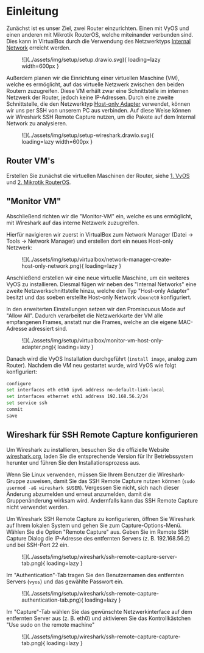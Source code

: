 # Einleitung

Zunächst ist es unser Ziel, zwei Router einzurichten. Einen mit VyOS und einen anderen mit Mikrotik RouterOS, welche 
miteinander verbunden sind. Dies kann in VirtualBox durch die Verwendung des Netzwerktyps [Internal Network](https://www.virtualbox.org/manual/ch06.html#network_internal)
erreicht werden.

<figure markdown>
  ![](../assets/img/setup/setup.drawio.svg){ loading=lazy width=600px }
</figure>

Außerdem planen wir die Einrichtung einer virtuellen Maschine (VM), welche es ermöglicht, auf das virtuelle Netzwerk
zwischen den beiden Routern zuzugreifen. Diese VM erhält zwar eine Schnittstelle im internen Netzwerk der Router, jedoch
keine IP-Adressen. Durch eine zweite Schnittstelle, die den Netzwerktyp 
[Host-only Adapter](https://www.virtualbox.org/manual/ch06.html#network_hostonly) verwendet, können wir uns
per SSH von unserem PC aus verbinden. Auf diese Weise können wir Wireshark SSH Remote Capture nutzen, um die Pakete auf 
dem Internal Network zu analysieren.

<figure markdown>
  ![](../assets/img/setup/setup-wireshark.drawio.svg){ loading=lazy width=600px }
</figure>

## Router VM's
Erstellen Sie zunächst die virtuellen Maschinen der Router, siehe [1. VyOS](../1_vyos/) und 
[2. Mikrotik RouterOS](../2_routeros/).

## "Monitor VM"
Abschließend richten wir die "Monitor-VM" ein, welche es uns ermöglicht, mit Wireshark auf das interne Netzwerk
zuzugreifen. 

Hierfür navigieren wir zuerst in VirtualBox zum Network Manager (Datei -> Tools -> Network Manager) und
erstellen dort ein neues Host-only Netzwerk:

<figure markdown>
  ![](../assets/img/setup/virtualbox/network-manager-create-host-only-network.png){ loading=lazy }
</figure>

Anschließend erstellen wir eine neue virtuelle Maschine, um ein weiteres VyOS zu installieren. Diesmal fügen wir neben
des "Internal Networks" eine zweite Netzwerkschnittstelle hinzu, welche den Typ "Host-only Adapter" besitzt und das
soeben erstellte Host-only Network `vboxnet0` konfiguriert.

In den erweiterten Einstellungen setzen wir den Promiscuous Mode auf "Allow All". Dadurch verarbeitet die Netzwerkkarte 
der VM alle empfangenen Frames, anstatt nur die Frames, welche an die eigene MAC-Adresse adressiert sind.

<figure markdown>
  ![](../assets/img/setup/virtualbox/monitor-vm-host-only-adapter.png){ loading=lazy }
</figure>

Danach wird die VyOS Installation durchgeführt (`install image`, analog zum Router). Nachdem die VM neu gestartet wurde,
wird VyOS wie folgt konfiguriert:
```sh
configure
set interfaces eth eth0 ipv6 address no-default-link-local 
set interfaces ethernet eth1 address 192.168.56.2/24
set service ssh 
commit
save
```

## Wireshark für SSH Remote Capture konfigurieren
Um Wireshark zu installieren, besuchen Sie die offizielle Website [wireshark.org](https://www.wireshark.org/), laden Sie
die entsprechende Version für Ihr Betriebssystem herunter und führen Sie den Installationsprozess aus.

Wenn Sie Linux verwenden, müssen Sie Ihrem Benutzer die Wireshark-Gruppe zuweisen, damit Sie das SSH Remote Capture
nutzen können (`sudo usermod -aG wireshark $USER`). Vergessen Sie nicht, sich nach dieser Änderung
abzumelden und erneut anzumelden, damit die Gruppenänderung wirksam wird. Andernfalls kann das SSH Remote Capture nicht
verwendet werden.

Um Wireshark SSH Remote Capture zu konfigurieren, öffnen Sie Wireshark auf Ihrem lokalen System und gehen Sie zum
Capture-Options-Menü. Wählen Sie die Option "Remote Capture" aus. Geben Sie im Remote SSH Capture Dialog die IP-Adresse
des entfernten Servers (z. B. 192.168.56.2) und bei SSH-Port 22 ein.

<figure markdown>
  ![](../assets/img/setup/wireshark/ssh-remote-capture-server-tab.png){ loading=lazy }
</figure>


Im "Authentication"-Tab tragen Sie den Benutzernamen des entfernten Servers (`vyos`) und das gewählte Passwort ein. 

<figure markdown>
  ![](../assets/img/setup/wireshark/ssh-remote-capture-authentication-tab.png){ loading=lazy }
</figure>

Im "Capture"-Tab wählen Sie das gewünschte Netzwerkinterface auf dem entfernten Server aus (z. B. eth0) und aktivieren
Sie das Kontrollkästchen "Use sudo on the remote machine"

<figure markdown>
  ![](../assets/img/setup/wireshark/ssh-remote-capture-capture-tab.png){ loading=lazy }
</figure>
